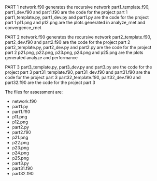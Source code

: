 PART 1
network.f90 generates the recursive network
part1_template.f90, part1_dev.f90 and part1.f90 are the code for the project part 1
part1_template.py, part1_dev.py and part1.py are the code for the project part 1 
p11.png and p12.png are the plots generated in analyze_rnet and convergence_rnet

PART 2
network.f90 generates the recursive network
part2_template.f90, part2_dev.f90 and part2.f90 are the code for the project part 2
part2_template.py, part2_dev.py and part2.py are the code for the project part 2
p21.png, p22.png, p23.png, p24.png and p25.png are the plots generated analyze and performance

PART 3
part3_template.py, part3_dev.py and part3.py are the code for the project part 3
part31_template.f90, part31_dev.f90 and part31.f90 are the code for the project part 3
part32_template.f90, part32_dev.f90 and part32.f90 are the code for the project part 3

The files for assessment are:
- network.f90
- part1.py
- part1.f90
- p11.png
- p12.png
- part2.py
- part2.f90
- p21.png
- p22.png
- p23.png
- p24.png
- p25.png
- part3.py
- part31.f90
- part32.f90